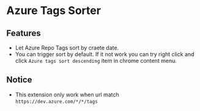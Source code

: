 # Azure Tags Sorter

## Features
- Let Azure Repo Tags sort by craete date.
- You can trigger sort by default. If it not work you can try right click and click ```Azure tags sort descending``` item in chrome content menu.


## Notice
- This extension only work when url match ```https://dev.azure.com/*/*/tags```